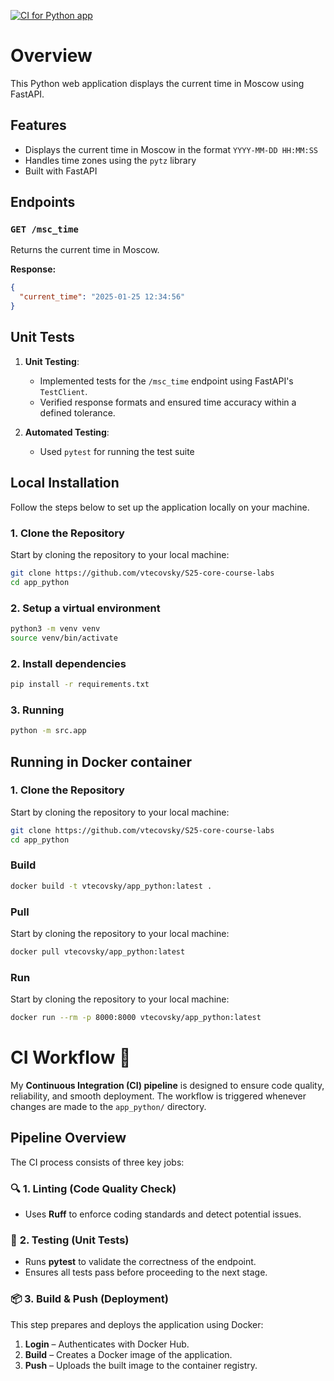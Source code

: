 [![CI for Python app](https://github.com/vtecovsky/S25-core-course-labs/actions/workflows/ci-python.yaml/badge.svg?branch=lab-3)](https://github.com/vtecovsky/S25-core-course-labs/actions/workflows/ci-python.yaml)

# Overview

This Python web application displays the current time in Moscow using FastAPI.

## Features

- Displays the current time in Moscow in the format `YYYY-MM-DD HH:MM:SS`
- Handles time zones using the `pytz` library
- Built with FastAPI

## Endpoints

### `GET /msc_time`

Returns the current time in Moscow.

**Response:**

```json
{
  "current_time": "2025-01-25 12:34:56"
}
```

## Unit Tests

1. **Unit Testing**:  
   - Implemented tests for the `/msc_time` endpoint using FastAPI's `TestClient`.
   - Verified response formats and ensured time accuracy within a defined tolerance.

2. **Automated Testing**:  
   - Used `pytest` for running the test suite

## Local Installation

Follow the steps below to set up the application locally on your machine.

### 1. Clone the Repository

Start by cloning the repository to your local machine:

```bash
git clone https://github.com/vtecovsky/S25-core-course-labs
cd app_python
```

### 2. Setup a virtual environment

```bash
python3 -m venv venv
source venv/bin/activate
```

### 2. Install dependencies

```bash
pip install -r requirements.txt
```

### 3. Running

```bash
python -m src.app
```

## Running in Docker container

### 1. Clone the Repository

Start by cloning the repository to your local machine:

```bash
git clone https://github.com/vtecovsky/S25-core-course-labs
cd app_python
```

### Build

```bash
docker build -t vtecovsky/app_python:latest .
```

### Pull

Start by cloning the repository to your local machine:

```bash
docker pull vtecovsky/app_python:latest
```

### Run

Start by cloning the repository to your local machine:

```bash
docker run --rm -p 8000:8000 vtecovsky/app_python:latest
```

# **CI Workflow** 🚀  

My **Continuous Integration (CI) pipeline** is designed to ensure code quality, reliability, and smooth deployment. The workflow is triggered whenever changes are made to the `app_python/` directory.  

## **Pipeline Overview**  
The CI process consists of three key jobs:  

### 🔍 **1. Linting** (Code Quality Check)  
- Uses **Ruff** to enforce coding standards and detect potential issues.  

### 🧪 **2. Testing** (Unit Tests)  
- Runs **pytest** to validate the correctness of the endpoint.  
- Ensures all tests pass before proceeding to the next stage.  

### 📦 **3. Build & Push** (Deployment)  
This step prepares and deploys the application using Docker:  
1. **Login** – Authenticates with Docker Hub.  
2. **Build** – Creates a Docker image of the application.  
3. **Push** – Uploads the built image to the container registry.  
